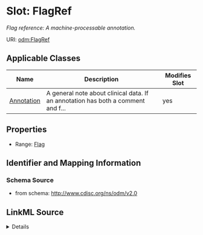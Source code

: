 # Slot: FlagRef


_Flag reference: A machine-processable annotation._



URI: [odm:FlagRef](http://www.cdisc.org/ns/odm/v2.0/FlagRef)



<!-- no inheritance hierarchy -->




## Applicable Classes

| Name | Description | Modifies Slot |
| --- | --- | --- |
[Annotation](Annotation.md) | A general note about clinical data. If an annotation has both a comment and f... |  yes  |







## Properties

* Range: [Flag](Flag.md)





## Identifier and Mapping Information







### Schema Source


* from schema: http://www.cdisc.org/ns/odm/v2.0




## LinkML Source

<details>
```yaml
name: FlagRef
description: 'Flag reference: A machine-processable annotation.'
from_schema: http://www.cdisc.org/ns/odm/v2.0
rank: 1000
identifier: false
alias: FlagRef
domain_of:
- Annotation
range: Flag

```
</details>